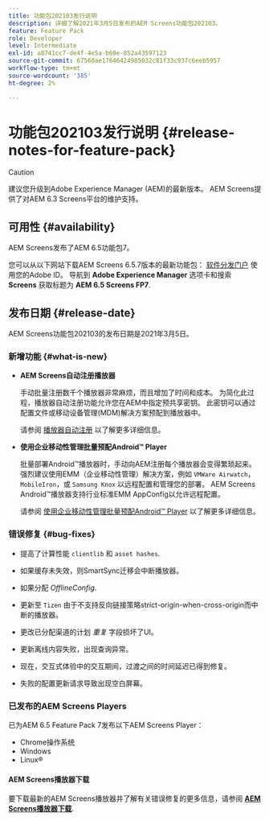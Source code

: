 ```yaml
---
title: 功能包202103发行说明
description: 详细了解2021年3月5日发布的AEM Screens功能包202103。
feature: Feature Pack
role: Developer
level: Intermediate
exl-id: a8741cc7-de4f-4e5a-b69e-852a43597123
source-git-commit: 67560ae17646424985032c81f33c937c6eeb5957
workflow-type: tm+mt
source-wordcount: '385'
ht-degree: 2%

---
```


# 功能包202103发行说明 {#release-notes-for-feature-pack}

>[!CAUTION]
>建议您升级到Adobe Experience Manager (AEM)的最新版本。 AEM Screens提供了对AEM 6.3 Screens平台的维护支持。

## 可用性 {#availability}

AEM Screens发布了AEM 6.5功能包7。

您可以从以下网站下载AEM Screens 6.5.7版本的最新功能包： [软件分发门户](https://experience.adobe.com/#/downloads/content/software-distribution/en/aem.html) 使用您的Adobe ID。 导航到 **Adobe Experience Manager** 选项卡和搜索 **Screens** 获取标题为 **AEM 6.5 Screens FP7**.

## 发布日期 {#release-date}

AEM Screens功能包202103的发布日期是2021年3月5日。

### 新增功能 {#what-is-new}

* **AEM Screens自动注册播放器**

  手动批量注册数千个播放器非常麻烦，而且增加了时间和成本。 为简化此过程，播放器自动注册功能允许您在AEM中指定预共享密钥。 此密钥可以通过配置文件或移动设备管理(MDM)解决方案预配到播放器中。

  请参阅 [播放器自动注册](/help/user-guide/auto-registration-players.md) 以了解更多详细信息。


* **使用企业移动性管理批量预配Android™ Player**

  批量部署Android™播放器时，手动向AEM注册每个播放器会变得繁琐起来。 强烈建议使用EMM（企业移动性管理）解决方案，例如 `VMWare Airwatch`， `MobileIron`，或 `Samsung Knox` 以远程配置和管理您的部署。 AEM Screens Android™播放器支持行业标准EMM AppConfig以允许远程配置。

  请参阅 [使用企业移动性管理批量预配Android™ Player](/help/user-guide/implementing-android-player.md#implementation) 以了解更多详细信息。


### 错误修复 {#bug-fixes}

* 提高了计算性能 `clientlib` 和 `asset hashes`.

* 如果缓存未失效，则SmartSync迁移会中断播放器。

* 如果分配 *OfflineConfig*.

* 更新至 `Tizen` 由于不支持反向链接策略strict-origin-when-cross-origin而中断的播放器。

* 更改已分配渠道的计划 *重复* 字段损坏了UI。

* 更新离线内容失败，出现查询异常。

* 现在，交互式体验中的交互期间，过渡之间的时间延迟已得到修复。

* 失败的配置更新请求导致出现空白屏幕。

### 已发布的AEM Screens Players

已为AEM 6.5 Feature Pack 7发布以下AEM Screens Player：

* Chrome操作系统
* Windows
* Linux®

#### AEM Screens播放器下载

要下载最新的AEM Screens播放器并了解有关错误修复的更多信息，请参阅 **[AEM Screens播放器下载](https://download.macromedia.com/screens/index.html)**.
